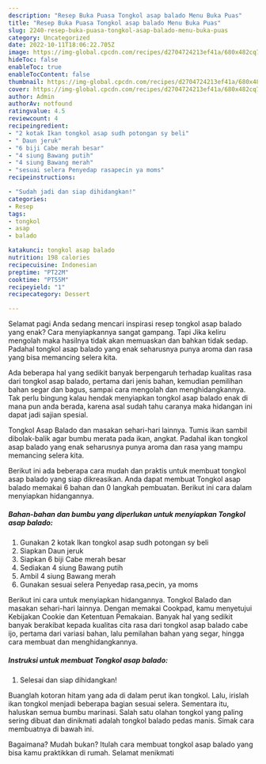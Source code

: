 ```yaml
---
description: "Resep Buka Puasa Tongkol asap balado Menu Buka Puas"
title: "Resep Buka Puasa Tongkol asap balado Menu Buka Puas"
slug: 2240-resep-buka-puasa-tongkol-asap-balado-menu-buka-puas
category: Uncategorized
date: 2022-10-11T18:06:22.705Z
image: https://img-global.cpcdn.com/recipes/d2704724213ef41a/680x482cq70/tongkol-asap-balado-foto-resep-utama.jpg
hideToc: false
enableToc: true
enableTocContent: false
thumbnail: https://img-global.cpcdn.com/recipes/d2704724213ef41a/680x482cq70/tongkol-asap-balado-foto-resep-utama.jpg
cover: https://img-global.cpcdn.com/recipes/d2704724213ef41a/680x482cq70/tongkol-asap-balado-foto-resep-utama.jpg
author: Admin
authorAv: notfound
ratingvalue: 4.5
reviewcount: 4
recipeingredient:
- "2 kotak Ikan tongkol asap sudh potongan sy beli"
- " Daun jeruk"
- "6 biji Cabe merah besar"
- "4 siung Bawang putih"
- "4 siung Bawang merah"
- "sesuai selera Penyedap rasapecin ya moms"
recipeinstructions:

- "Sudah jadi dan siap dihidangkan!"
categories:
- Resep
tags:
- tongkol
- asap
- balado

katakunci: tongkol asap balado 
nutrition: 198 calories
recipecuisine: Indonesian
preptime: "PT22M"
cooktime: "PT55M"
recipeyield: "1"
recipecategory: Dessert

---
```



Selamat pagi Anda sedang mencari inspirasi resep tongkol asap balado yang enak? Cara menyiapkannya sangat gampang. Tapi Jika keliru mengolah maka hasilnya tidak akan memuaskan dan bahkan tidak sedap. Padahal tongkol asap balado yang enak seharusnya punya aroma dan rasa yang bisa memancing selera kita.


Ada beberapa hal yang sedikit banyak berpengaruh terhadap kualitas rasa dari tongkol asap balado, pertama dari jenis bahan, kemudian pemilihan bahan segar dan bagus, sampai cara mengolah dan menghidangkannya. Tak perlu bingung kalau hendak menyiapkan tongkol asap balado enak di mana pun anda berada, karena asal sudah tahu caranya maka hidangan ini dapat jadi sajian spesial.

Tongkol Asap Balado dan masakan sehari-hari lainnya. Tumis ikan sambil dibolak-balik agar bumbu merata pada ikan, angkat. Padahal ikan tongkol asap balado yang enak seharusnya punya aroma dan rasa yang mampu memancing selera kita.


Berikut ini ada beberapa cara mudah dan praktis untuk membuat tongkol asap balado yang siap dikreasikan. Anda dapat membuat Tongkol asap balado memakai 6 bahan dan 0 langkah pembuatan. Berikut ini cara dalam menyiapkan hidangannya.

<!--inarticleads1-->

##### Bahan-bahan dan bumbu yang diperlukan untuk menyiapkan Tongkol asap balado:

1. Gunakan 2 kotak Ikan tongkol asap sudh potongan sy beli
1. Siapkan  Daun jeruk
1. Siapkan 6 biji Cabe merah besar
1. Sediakan 4 siung Bawang putih
1. Ambil 4 siung Bawang merah
1. Gunakan sesuai selera Penyedap rasa,pecin, ya moms


Berikut ini cara untuk menyiapkan hidangannya. Tongkol Balado dan masakan sehari-hari lainnya. Dengan memakai Cookpad, kamu menyetujui Kebijakan Cookie dan Ketentuan Pemakaian. Banyak hal yang sedikit banyak berakibat kepada kualitas cita rasa dari tongkol asap balado cabe ijo, pertama dari variasi bahan, lalu pemilahan bahan yang segar, hingga cara membuat dan menghidangkannya. 

<!--inarticleads2-->

##### Instruksi untuk membuat Tongkol asap balado:


1. Selesai dan siap dihidangkan!

Buanglah kotoran hitam yang ada di dalam perut ikan tongkol. Lalu, irislah ikan tongkol menjadi beberapa bagian sesuai selera. Sementara itu, haluskan semua bumbu marinasi. Salah satu olahan tongkol yang paling sering dibuat dan dinikmati adalah tongkol balado pedas manis. Simak cara membuatnya di bawah ini. 

Bagaimana? Mudah bukan? Itulah cara membuat tongkol asap balado yang bisa kamu praktikkan di rumah. Selamat menikmati
